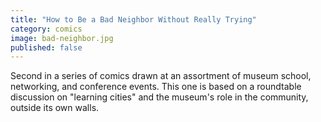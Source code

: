 ```yaml
---
title: "How to Be a Bad Neighbor Without Really Trying"
category: comics
image: bad-neighbor.jpg
published: false
---
```

Second in a series of comics drawn at an assortment of museum school, networking, and conference events. This one is based on a roundtable discussion on "learning cities" and the museum's role in the community, outside its own walls.